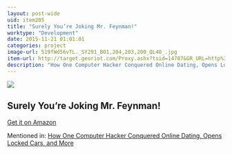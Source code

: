 ```yaml
---
layout: post-wide
uid: item205
title: "Surely You’re Joking Mr. Feynman!"
worktype: "Development"
date: 2015-11-21 01:01:01
categories: project
image-url: 519fWd56vTL._SY291_BO1,204,203,200_QL40_.jpg
item-url: http://target.georiot.com/Proxy.ashx?tsid=14707&GR_URL=http%3A%2F%2Fwww.amazon.com%2FSurely-Feynman-Adventures-Curious-Character%2Fdp%2F0393316041%2F
description: "How One Computer Hacker Conquered Online Dating, Opens Locked Cars, and More"
---
```

<a href="http://target.georiot.com/Proxy.ashx?tsid=14707&GR_URL=http%3A%2F%2Fwww.amazon.com%2FSurely-Feynman-Adventures-Curious-Character%2Fdp%2F0393316041%2F" target="blank"><img src="../../../../img/thumbs/519fWd56vTL._SY291_BO1,204,203,200_QL40_.jpg" class="prod-img"></a>
<h2>Surely You’re Joking Mr. Feynman!</h2>
<p><a href="http://target.georiot.com/Proxy.ashx?tsid=14707&GR_URL=http%3A%2F%2Fwww.amazon.com%2FSurely-Feynman-Adventures-Curious-Character%2Fdp%2F0393316041%2F" target="blank">Get it on Amazon</a><p>
<p>Mentioned in: <a href="http://fourhourworkweek.com/2015/05/02/samy-kamkar/" target="blank">How One Computer Hacker Conquered Online Dating, Opens Locked Cars, and More</a></p>
